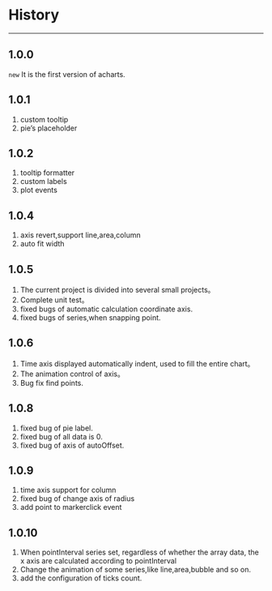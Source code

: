 # History

---

## 1.0.0

`new` It is the first version of acharts.

## 1.0.1

1. custom tooltip
2. pie’s placeholder

## 1.0.2

1. tooltip formatter
2. custom labels
3. plot events

## 1.0.4

1. axis revert,support line,area,column
2. auto fit width


## 1.0.5

1. The current project is divided into several small projects。
2. Complete unit test。
3. fixed bugs of automatic calculation coordinate axis.
4. fixed bugs of series,when snapping point.

## 1.0.6

1. Time axis displayed automatically indent, used to fill the entire chart。
2. The animation control of axis。
3. Bug fix find points.

## 1.0.8

1. fixed bug of pie label.
2. fixed bug of all data is 0.
3. fixed bug of axis of autoOffset.

## 1.0.9

1. time axis support for column
2. fixed bug of change axis of radius
3. add point to markerclick event

## 1.0.10

1. When pointInterval series set, regardless of whether the array data, the x axis are calculated according to pointInterval
2. Change the animation of some series,like line,area,bubble and so on.
3. add the configuration of ticks count.

